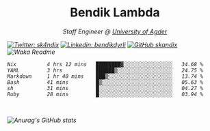 <h1 align="center"> Bendik Lambda </h1>
<p align="center"><em>Staff Engineer @ <a href="http://www.uia.no">University of Agder</a></p>



[![Twitter: sk4ndix](https://img.shields.io/twitter/follow/sk4ndix?style=social)](https://twitter.com/sk4ndix)
[![Linkedin: bendikdyrli](https://img.shields.io/badge/-bendikdyrli-blue?style=flat-square&logo=Linkedin&logoColor=white&link=https://www.linkedin.com/in/bendikdyrli/)](https://www.linkedin.com/in/bendikdyrli/)
[![GitHub skandix](https://img.shields.io/github/followers/skandix?label=follow&style=social)](https://github.com/skandix)
![Waka Readme](https://github.com/skandix/skandix/workflows/Waka%20Readme/badge.svg)


<!--START_SECTION:waka-->

```text
Nix          4 hrs 12 mins   ████████▓░░░░░░░░░░░░░░░░   34.68 %
YAML         3 hrs           ██████▒░░░░░░░░░░░░░░░░░░   24.75 %
Markdown     1 hr 40 mins    ███▒░░░░░░░░░░░░░░░░░░░░░   13.74 %
Bash         41 mins         █▒░░░░░░░░░░░░░░░░░░░░░░░   05.63 %
sh           31 mins         █░░░░░░░░░░░░░░░░░░░░░░░░   04.27 %
Ruby         28 mins         █░░░░░░░░░░░░░░░░░░░░░░░░   03.94 %
```

<!--END_SECTION:waka-->

  <br>
  
![Anurag's GitHub stats](https://github-readme-stats.vercel.app/api?username=skandix&show_icons=true&theme=tokyonight)


